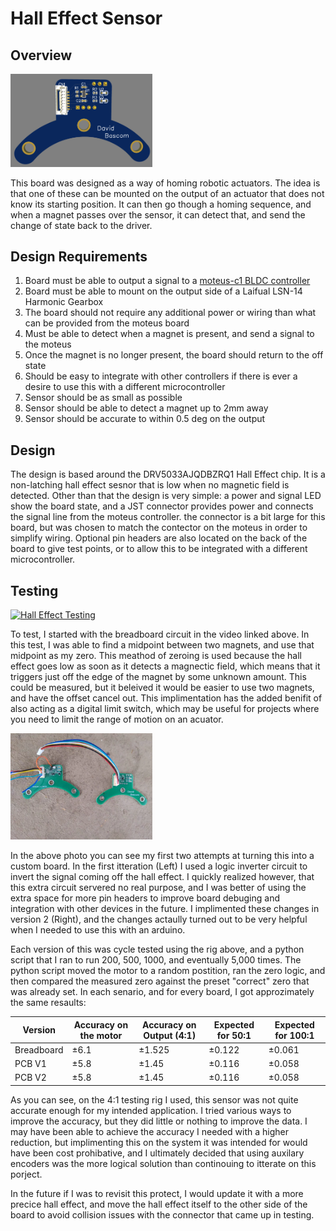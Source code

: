 # Hall Effect Sensor #

## Overview ##

<img src="/images/Hall_Effect_3D.png" alt="Old Frame CAD" width="45%" />

This board was designed as a way of homing robotic actuators. The idea is that
one of these can be mounted on the output of an actuator that does not know its
starting position. It can then go though a homing sequence, and when a magnet 
passes over the sensor, it can detect that, and send the change of state back 
to the driver. 

## Design Requirements ##

<ol>
    <li>Board must be able to output a signal to a <a href="https://mjbots.com/products/moteus-c1">moteus-c1 BLDC controller</a></li>
    <li>Board must be able to mount on the output side of a Laifual LSN-14 Harmonic Gearbox</li>
    <li>The board should not require any additional power or wiring than what can be provided from the moteus board</li>
    <li>Must be able to detect when a magnet is present, and send a signal to the moteus</li>
    <li>Once the magnet is no longer present, the board should return to the off state</li>
    <li>Should be easy to integrate with other controllers if there is ever a desire to use this with a different microcontroller</li>
    <li>Sensor should be as small as possible</li>
    <li>Sensor should be able to detect a magnet up to 2mm away</li>
    <li>Sensor should be accurate to within 0.5 deg on the output</li>
</ol>


## Design ##

The design is based around the DRV5033AJQDBZRQ1 Hall Effect chip. It is a non-latching 
hall effect sesnor that is low when no magnetic field is detected. Other than that the 
design is very simple: a power and signal LED show the board state, and a JST connector
provides power and connects the signal line from the moteus controller. the connector is
a bit large for this board, but was chosen to match the contector on the moteus in order 
to simplify wiring. Optional pin headers are also located on the back of the board to 
give test points, or to allow this to be integrated with a different microcontroller. 

## Testing ##

[![Hall Effect Testing](path/to/your-image.png)](https://youtu.be/xiG5vrSRzsc)

To test, I started with the breadboard circuit in the video linked above. In this test,
I was able to find a midpoint between two magnets, and use that midpoint as my zero. 
This meathod of zeroing is used because the hall effect goes low as soon as it detects 
a magnectic field, which means that it triggers just off the edge of the magnet by some 
unknown amount. This could be measured, but it beleived it would be easier to use two 
magnets, and have the offset cancel out. This implimentation has the added benifit of 
also acting as a digital limit switch, which may be useful for projects where you need 
to limit the range of motion on an acuator. 

<img src="/images/Hall_Effect_Real_PCB.png" alt="Old Frame CAD" width="45%" style="transform: rotate(180 deg);" />

In the above photo you can see my first two attempts at turning this into a custom board. 
In the first itteration (Left) I used a logic inverter circuit to invert the signal coming 
off the hall effect. I quickly realized however, that this extra circuit servered no real 
purpose, and I was better of using the extra space for more pin headers to improve board 
debuging and integration with other devices in the future. I implimented these changes in 
version 2 (Right), and the changes actaully turned out to be very helpful when I needed to 
use this with an arduino.

Each version of this was cycle tested using the rig above, and a python script that I ran 
to run 200, 500, 1000, and eventually 5,000 times. The python script moved the motor to a 
random postition, ran the zero logic, and then compared the measured zero against the preset
"correct" zero that was already set. In each senario, and for every board, I got approzimately 
the same resaults:

<table>
  <thead>
    <tr>
      <th>Version</th>
      <th>Accuracy on the motor</th>
      <th>Accuracy on Output (4:1)</th>
      <th>Expected for 50:1</th>
      <th>Expected for 100:1</th>
    </tr>
  </thead>
  <tbody>
    <tr>
      <td>Breadboard</td>
      <td>±6.1</td>
      <td>±1.525</td>
      <td>±0.122</td>
      <td>±0.061</td>
    </tr>
    <tr>
      <td>PCB V1</td>
      <td>±5.8</td>
      <td>±1.45</td>
      <td>±0.116</td>
      <td>±0.058</td>
    </tr>
    <tr>
      <td>PCB V2</td>
      <td>±5.8</td>
      <td>±1.45</td>
      <td>±0.116</td>
      <td>±0.058</td>
    </tr>
  </tbody>
</table>

As you can see, on the 4:1 testing rig I used, this sensor was not quite accurate enough
for my intended application. I tried various ways to improve the accuracy, but they did
little or nothing to improve the data. I may have been able to achieve the accuracy I 
needed with a higher reduction, but implimenting this on the system it was intended for 
would have been cost prohibative, and I ultimately decided that using auxilary encoders
was the more logical solution than continouing to itterate on this porject.

In the future if I was to revisit this protect, I would update it with a more precice 
hall effect, and move the hall effect itself to the other side of the board to avoid 
collision issues with the connector that came up in testing.





